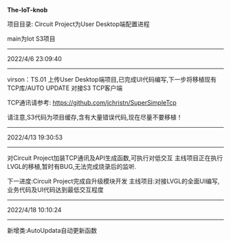 **The-IoT-knob**

项目目录:
Circuit Project为User Desktop端配置进程

main为Iot S3项目

----------
2022/4/6 23:09:40 

----------
virson：TS.01
上传User Desktop端项目,已完成UI代码编写,下一步将移植现有TCP库/AUTO UPDATE 对接S3 TCP客户端

TCP通讯请参考:
https://github.com/jchristn/SuperSimpleTcp

请注意,S3代码为项目缓存,含有大量错误代码,现在尽量不要移植！


----------
2022/4/13 19:30:53 

----------
对Circuit Project加装TCP通讯及API生成函数,可执行对低交互
主线项目正在执行LVGL的移植,暂时有BUG,无法完成烧录后的监听.

下一进度:Circuit Project完成自升级模块开发
主线项目:对接LVGL的全面UI编写,业务代码及UI代码达到最低交互程度

----------
2022/4/18 10:10:24 

----------
新增类:AutoUpdata自动更新函数


